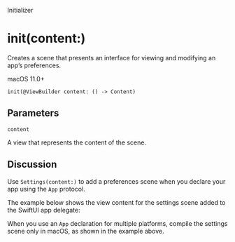 Initializer

# init(content:)

Creates a scene that presents an interface for viewing and modifying an app’s
preferences.

macOS 11.0+

    
    
    init(@ViewBuilder content: () -> Content)

##  Parameters

`content`

    

A view that represents the content of the scene.

## Discussion

Use `Settings(content:)` to add a preferences scene when you declare your app
using the `App` protocol.

The example below shows the view content for the settings scene added to the
SwiftUI app delegate:

When you use an `App` declaration for multiple platforms, compile the settings
scene only in macOS, as shown in the example above.


